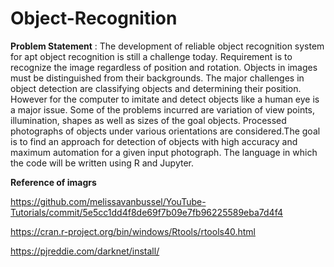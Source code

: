 # Object-Recognition

**Problem Statement** : 
The development of reliable object recognition system for apt object recognition is still a challenge today. Requirement is to recognize the image regardless of position and rotation. Objects in images must be distinguished from their backgrounds. The major challenges in object detection are classifying objects and determining their
position. However for the computer to imitate and detect objects like a human eye is a major issue. Some of the problems incurred are variation of view points, illumination, shapes as well as sizes of the goal objects. Processed photographs of objects under various orientations are considered.The goal is to find an approach for detection of objects with high accuracy and maximum automation for a given input photograph. The language in which the code will be written using R and Jupyter.

**Reference of imagrs**

https://github.com/melissavanbussel/YouTube-Tutorials/commit/5e5cc1dd4f8de69f7b09e7fb96225589eba7d4f4

https://cran.r-project.org/bin/windows/Rtools/rtools40.html

https://pjreddie.com/darknet/install/
